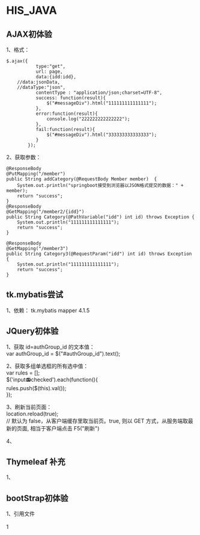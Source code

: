 ﻿# HIS_JAVA
 
 
## AJAX初体验 
 
1、格式： 
 
	$.ajax({
               type:"get",
               url: page,
               data:{idd:idd},
		//data:jsonData,
		//dataType:"json",
               contentType : "application/json;charset=UTF-8",
               success: function(result){
            	   $("#messageDiv").html("111111111111111");
               },
               error:function(result){
            	   console.log("222222222222222");
               },
               fail:function(result){
            	   $("#messageDiv").html("333333333333333");
               }
            }); 
 
2、获取参数： 
 
	@ResponseBody
	@PutMapping("/member")
	public String addCategory(@RequestBody Member member)  {
		System.out.println("springboot接受到浏览器以JSON格式提交的数据：" + member);
		return "success";
	}
	@ResponseBody
	@GetMapping("/member2/{idd}")
	public String Category(@PathVariable("idd") int id) throws Exception {
		System.out.println("111111111111111");
		return "success";
	}
	
	@ResponseBody
	@GetMapping("/member3")
	public String Category3(@RequestParam("idd") int id) throws Exception {
		System.out.println("111111111111111");
		return "success";
	} 
 
## tk.mybatis尝试 

1、依赖： 
	<dependency>
    		<groupId>tk.mybatis</groupId>
    		<artifactId>mapper</artifactId>
    		<version>4.1.5</version>
	</dependency> 
 
## JQuery初体验  

1、获取 id=authGroup_id 的文本值：  
 	var authGroup_id = $("#authGroup_id").text(); 

2、获取多组单选框的所有选中值：   
	var rules = [];  
	$('input:radio:checked').each(function(){  
    		rules.push($(this).val());  
	});   
 
3、刷新当前页面：  
	location.reload(true);  
	// 默认为 false，从客户端缓存里取当前页。true, 则以 GET 方式，从服务端取最新的页面, 相当于客户端点击 F5("刷新") 
 
4、  
  
## Thymeleaf 补充  
  
1、<link/>  
	<link type="text/css" href="css/bootstrap.min.css"  rel="stylesheet" th:href="@{/css/bootstrap.min.css}"/>  
  
## bootStrap初体验  
  
1、引用文件  
	<script type="text/javascript" src="../../js/jquery.min.js" th:src="@{/js/jquery.min.js}"></script>  
	1<link type="text/css" href="css/bootstrap.min.css"  rel="stylesheet" th:href="@{/css/bootstrap.min.css}"/>  
	<script type="text/javascript" src="../../js/bootstrap.min.js" th:src="@{/js/bootstrap.min.js}"></script>
